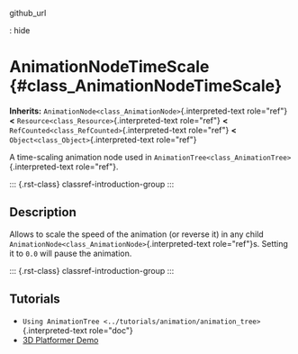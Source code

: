 github_url

:   hide

# AnimationNodeTimeScale {#class_AnimationNodeTimeScale}

**Inherits:** `AnimationNode<class_AnimationNode>`{.interpreted-text
role="ref"} **\<** `Resource<class_Resource>`{.interpreted-text
role="ref"} **\<** `RefCounted<class_RefCounted>`{.interpreted-text
role="ref"} **\<** `Object<class_Object>`{.interpreted-text role="ref"}

A time-scaling animation node used in
`AnimationTree<class_AnimationTree>`{.interpreted-text role="ref"}.

::: {.rst-class}
classref-introduction-group
:::

## Description

Allows to scale the speed of the animation (or reverse it) in any child
`AnimationNode<class_AnimationNode>`{.interpreted-text role="ref"}s.
Setting it to `0.0` will pause the animation.

::: {.rst-class}
classref-introduction-group
:::

## Tutorials

- `Using AnimationTree <../tutorials/animation/animation_tree>`{.interpreted-text
  role="doc"}
- [3D Platformer Demo](https://godotengine.org/asset-library/asset/2748)
